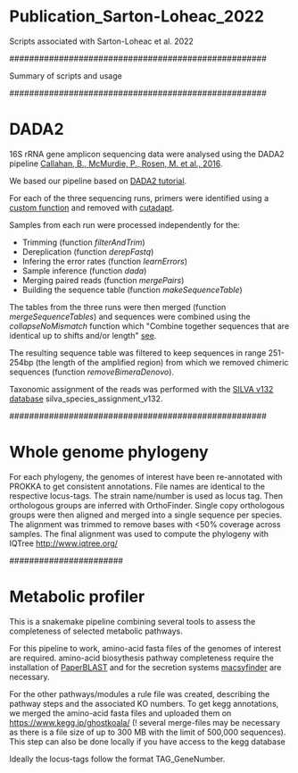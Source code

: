 # Publication_Sarton-Loheac_2022
Scripts associated with Sarton-Loheac et al. 2022

####################################################

Summary of scripts and usage

####################################################
#  DADA2


16S rRNA gene amplicon sequencing data were analysed using the DADA2 pipeline
[Callahan, B., McMurdie, P., Rosen, M. et al., 2016](https://doi.org/10.1038/nmeth.3869).

We based our pipeline based on [DADA2 tutorial](https://benjjneb.github.io/dada2/tutorial.html).

For each of the three sequencing runs, primers were identified using a
[custom function](https://benjjneb.github.io/dada2/ITS_workflow.html) and removed
with [cutadapt](http://cutadapt.readthedocs.io/en/stable/index.html).

Samples from each run were processed independently for the:
  - Trimming (function *filterAndTrim*)
  - Dereplication (function *derepFastq*)
  - Infering the error rates (function *learnErrors*)
  - Sample inference (function *dada*)
  - Merging paired reads (function *mergePairs*)
  - Building the sequence table (function *makeSequenceTable*)

The tables from the three runs were then merged (function *mergeSequenceTables*) and sequences were combined using the *collapseNoMismatch* function which "Combine together sequences that are identical up to shifts and/or length" [see](https://www.bioconductor.org/packages/3.6/bioc/manuals/dada2/man/dada2.pdf).

The resulting sequence table was filtered to keep sequences in range 251-254bp (the length of the amplified region) from which we removed chimeric sequences (function *removeBimeraDenovo*).

Taxonomic assignment of the reads was performed with the [SILVA v132 database](https://zenodo.org/record/1172783#.Y4TjH-zMKHE)
silva_species_assignment_v132.

####################################################
# Whole genome phylogeny								 

For each phylogeny, the genomes of interest have been re-annotated with PROKKA to get consistent annotations.
File names are identical to the respective locus-tags.
The strain name/number is used as locus tag.
Then orthologous groups are inferred with OrthoFinder. Single copy orthologous groups were then aligned and merged into a single sequence per species.
The alignment was trimmed to remove bases with <50% coverage across samples.
The final alignment was used to compute the phylogeny with IQTree http://www.iqtree.org/


#######################
# Metabolic profiler

This is a snakemake pipeline combining several tools to assess the completeness of selected metabolic pathways.

For this pipeline to work, amino-acid fasta files of the genomes of interest are required.
amino-acid biosythesis pathway completeness require the installation of [PaperBLAST](https://github.com/morgannprice/PaperBLAST) and for the secretion systems [macsyfinder](https://github.com/gem-pasteur/macsyfinder) are necessary.

For the other pathways/modules a rule file was created, describing the pathway steps and the associated KO numbers. To get kegg annotations, we merged the amino-acid fasta files and uploaded them on https://www.kegg.jp/ghostkoala/ (! several merge-files may be necessary as there is a file size of up to 300 MB with the limit of 500,000 sequences).
This step can also be done locally if you have access to the kegg database

Ideally the locus-tags follow the format TAG_GeneNumber.


